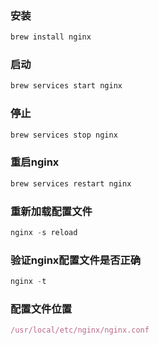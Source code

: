 ### 安装

```js
brew install nginx
```
### 启动

```js
brew services start nginx
```
### 停止

```js
brew services stop nginx
```
### 重启nginx

```js
brew services restart nginx
```
### 重新加载配置文件

```js
nginx -s reload
```
### 验证nginx配置文件是否正确

```js
nginx -t
```
### 配置文件位置


```js
/usr/local/etc/nginx/nginx.conf
```

